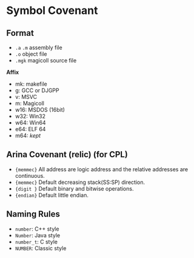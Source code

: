 # Symbol Covenant



## Format

- `.a` `.m` assembly file
- `.o` object file
- `.mgk` magicoll source file

**Affix** 

- mk: makefile
- g: GCC or DJGPP
- v: MSVC
- m: Magicoll
- w16: MSDOS (16bit)
- w32: Win32
- w64: Win64
- e64: ELF 64
- m64: *kept* 



## Arina Covenant (relic) (for CPL)

- `{memmec}` All address are logic address and the relative addresses are continuous.
- `{memmec}` Default decreasing stack(SS:SP) direction.
- `{digit }` Default binary and bitwise operations.
- `{endian}` Default little endian.



## Naming Rules

- `number`: C++ style
- `Number`: Java style
- `number_t`: C style
- `NUMBER`: Classic style

